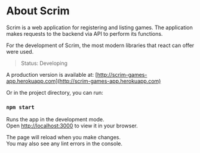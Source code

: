 # About Scrim

Scrim is a web application for registering and listing games. The application makes requests to the backend via API to perform its functions.

For the development of Scrim, the most modern libraries that react can offer were used.

> Status: Developing

A production version is available at: [http://scrim-games-app.herokuapp.com](http://scrim-games-app.herokuapp.com)

Or in the project directory, you can run:

### `npm start`

Runs the app in the development mode.\
Open [http://localhost:3000](http://localhost:3000) to view it in your browser.

The page will reload when you make changes.\
You may also see any lint errors in the console.
